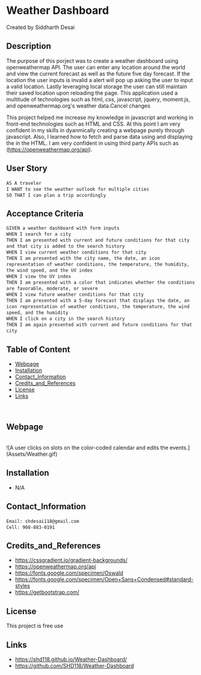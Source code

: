 # Weather Dashboard
Created by Siddharth Desai

## Description

The purpose of this porject was to create a weather dashboard using openweathermap API. The user can enter any location around the world and view the current forecast as well as the future five day forecast. If the location the user inputs is invalid a alert will pop up asking the user to input a valid location. Lastly leveraging local storage the user can still maintain their saved location upon reloading the page. This application used a multitude of technologies such as html, css, javascript, jquery, moment.js, and openweathermap.org's weather data.Cancel changes

This project helped me increase my knowledge in javascript and working in front-end technologies such as HTML and CSS. At this point I am very confident in my skills in dyanmically creating a webpage purely through javascript. Also, I learned how to fetch and parse data using and displaying the in the HTML. I am very confident in using third party APIs such as (https://openweathermap.org/api).

## User Story

```
AS A traveler
I WANT to see the weather outlook for multiple cities
SO THAT I can plan a trip accordingly
```

## Acceptance Criteria

```
GIVEN a weather dashboard with form inputs
WHEN I search for a city
THEN I am presented with current and future conditions for that city and that city is added to the search history
WHEN I view current weather conditions for that city
THEN I am presented with the city name, the date, an icon representation of weather conditions, the temperature, the humidity, the wind speed, and the UV index
WHEN I view the UV index
THEN I am presented with a color that indicates whether the conditions are favorable, moderate, or severe
WHEN I view future weather conditions for that city
THEN I am presented with a 5-day forecast that displays the date, an icon representation of weather conditions, the temperature, the wind speed, and the humidity
WHEN I click on a city in the search history
THEN I am again presented with current and future conditions for that city

```



## Table of Content
- [Webpage](#webpage)
- [Installation](#installation)
- [Contact_Information](#contact_information)
- [Credits_and_References](#credits_and_references)
- [License](#license)
- [Links](#links)

<br/>

## Webpage


<br/>
![A user clicks on slots on the color-coded calendar and edits the events.](Assets/Weather.gif)



## Installation

* N/A
 


## Contact_Information

```
Email: shdesai118@gmail.com
Cell: 908-883-0191
```

## Credits_and_References
* https://cssgradient.io/gradient-backgrounds/
* https://openweathermap.org/api
* https://fonts.google.com/specimen/Oswald
* https://fonts.google.com/specimen/Open+Sans+Condensed#standard-styles
* https://getbootstrap.com/

## License

This project is free use

## Links
* https://shd118.github.io/Weather-Dashboard/
* https://github.com/SHD118/Weather-Dashboard

